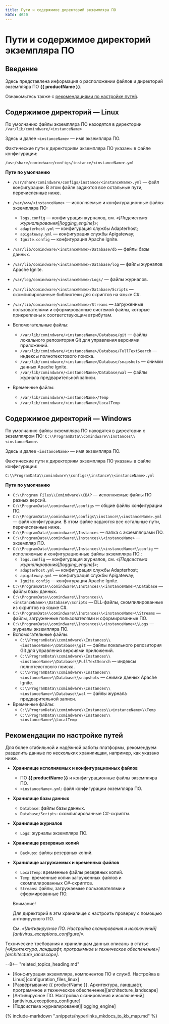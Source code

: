 ```yaml
---
title: Пути и содержимое директорий экземпляра ПО
kbId: 4620
---
```


# Пути и содержимое директорий экземпляра ПО

## Введение

Здесь представлена информация о расположении файлов и директорий экземпляра ПО **{{ productName }}**.

Ознакомьтесь также с [рекомендациями по настройке путей](#paths_recommendations).

## Содержимое директорий — Linux

По умолчанию файлы экземпляра ПО находятся в директории `/var/lib/comindware/<instanceName>`

Здесь и далее `<instanceName>` — имя экземпляра ПО.

Фактические пути к директориям экземпляра ПО указаны в файле конфигурации:

```
/usr/share/comindware/configs/instance/<instanceName>.yml

```

**Пути по умолчанию**

- `/usr/share/comindware/configs/instance/<instanceName>.yml` — файл конфигурации. В этом файле задаются все остальные пути, перечисленные ниже.
- `/var/www/<instanceName>` — исполняемые и конфигурационные файлы экземпляра ПО:

  - `logs.config` — конфигурация журналов, см. *«[Подсистема журналирования][logging_engine]»*;
  - `adapterhost.yml` — конфигурация службы Adapterhost;
  - `apigateway.yml` — конфигурация службы Apigateway;
  - `Ignite.config` — конфигурация Apache Ignite.
- `/var/lib/comindware/<instanceName>/Database/db` — файлы базы данных.
- `/var/lib/comindware/<instanceName>/Database/log` — файлы журналов Apache Ignite.
- `/var/log/comindware/<instanceName>/Logs/` — файлы журналов.
- `/var/lib/comindware/<instanceName>/Database/Scripts` — скомпилированные библиотеки для скриптов на языке С#.
- `/var/lib/comindware/<instanceName>/Streams` — загруженные пользователями и сформированные системой файлы, которые прикреплены к соответствующим атрибутам.
- Вспомогательные файлы:
  - `/var/lib/comindware/<instanceName>/Database/git` — файлы локального репозитория Git для управления версиями приложений.
  - `/var/lib/comindware/<instanceName>/Database/FullTextSearch` — индексы полнотекстового поиска.
  - `/var/lib/comindware/<instanceName>/Database/snapshots` — снимки данных Apache Ignite.
  - `/var/lib/comindware/<instanceName>/Database/wal` — файлы журнала предварительной записи.
- Временные файлы:
  - `/var/lib/comindware/<instanceName>/Temp`
  - `/var/lib/comindware/<instanceName>/LocalTemp`

## Содержимое директорий — Windows

По умолчанию файлы экземпляра ПО находятся в директории с экземпляром ПО: `C:\\ProgramData\\Comindware\\Instances\\<instanceName>`.

Здесь и далее `<instanceName>` — имя экземпляра ПО.

Фактические пути к директориям экземпляра ПО указаны в файле конфигурации:

```
C:\\ProgramData\\сomindware\\configs\\instance\\<instanceName>.yml

```

**Пути по умолчанию**

- `C:\\Program Files\\Comindware\\CBAP` — исполняемые файлы ПО разных версий.
- `C:\\ProgramData\\сomindware\\configs` — общие файлы конфигурации ПО.
- `C:\\ProgramData\\сomindware\\configs\\instance\\<instanceName>.yml` — файл конфигурации. В этом файле задаются все остальные пути, перечисленные ниже.
- `C:\\ProgramData\\сomindware\\Instances` — папка с экземплярами ПО.
- `C:\\ProgramData\\сomindware\\Instances\\<instanceName>` — экземпляр ПО.
- `C:\\ProgramData\\сomindware\\Instances\\<instanceName>\\config` — исполняемые и конфигурационные файлы экземпляра ПО.:
  - `logs.config` — конфигурация журналов, см. *«[Подсистема журналирования][logging_engine]»*;
  - `adapterhost.yml` — конфигурация службы Adapterhost;
  - `apigateway.yml` — конфигурация службы Apigateway;
  - `Ignite.config` — конфигурация Apache Ignite.
- `C:\\ProgramData\\сomindware\\Instances\\<instanceName>\\Database` — файлы базы данных.
- `C:\\ProgramData\\сomindware\\Instances\\<instanceName>\\Database\\Scripts` — DLL-файлы, скомпилированные из скриптов на языке C#.
- `C:\\ProgramData\\сomindware\\Instances\\<instanceName>\\Streams` — файлы, загруженные пользователями и сформированные ПО.
- `C:\\ProgramData\\сomindware\\Instances\\<instanceName>\\Logs` — журналы экземпляра ПО.
- Вспомогательные файлы:
  - `C:\\ProgramData\\сomindware\\Instances\\<instanceName>\\Database\\git` — файлы локального репозитория Git для управления версиями приложений.
  - `C:\\ProgramData\\сomindware\\Instances\\<instanceName>\\Database\\FullTextSearch` — индексы полнотекстового поиска.
  - `C:\\ProgramData\\сomindware\\Instances\\<instanceName>\\Database\\snapshots` — снимки данных Apache Ignite.
  - `C:\\ProgramData\\сomindware\\Instances\\<instanceName>\\Database\\wal` — файлы журнала предварительной записи.
- Временные файлы:
  - `C:\\ProgramData\\сomindware\\Instances\\<instanceName>\\Temp`
  - `C:\\ProgramData\\сomindware\\Instances\\<instanceName>\\LocalTemp`

## Рекомендации по настройке путей

Для более стабильной и надёжной работы платформы, рекомендуем разделить данные по нескольких хранилищам, например, как указано ниже.

- **Хранилище исполняемых и конфигурационных файлов**
  - ПО **{{ productName }}** и конфигурационные файлы экземпляра ПО.
  - `<instanceName>.yml`: файл конфигурации экземпляра ПО.
- **Хранилище базы данных**
  - `Database`: файлы базы данных.
  - `Database/Scripts`: скомпилированные C#-скрипты.
- **Хранилище журналов**
  - `Logs`: журналы экземпляра ПО.
- **Хранилище резервных копий**
  - `Backups`: файлы резервных копий.
- **Хранилище загружаемых и временных файлов**

  - `LocalTemp`: временные файлы резервных копий.
  - `Temp`: временные копии загруженных файлов и скомпилированных C#-скриптов.
  - `Streams`: файлы, загружаемые пользователями и сформированные ПО.

  Внимание!

  Для директорий в этм хранилище с настроить проверку с помощью антивирусного ПО.

  См. *«[Антивирусное ПО. Настройка сканирования и исключений][antivirus_exceptions_configure]»*.

Технические требования к хранилищам данных описаны в статье *[«Архитектура, ландшафт, программное и техническое обеспечение»][architecture_landscape]*.

--8<-- "related_topics_heading.md"

- [Конфигурация экземпляра, компонентов ПО и служб. Настройка в Linux][configuration_files_linux]
- [Развёртывание {{ productName }}. Архитектура, ландшафт, программное и техническое обеспечение][architecture_landscape]
- [Антивирусное ПО. Настройка сканирования и исключений][antivirus_exceptions_configure]
- [Подсистема журналирования][logging_engine]

{% include-markdown ".snippets/hyperlinks_mkdocs_to_kb_map.md" %}
